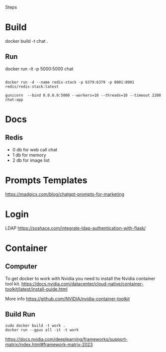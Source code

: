 
Steps
# Build
docker build -t chat .

## Run
docker run -it -p 5000:5000 chat



```

docker run -d --name redis-stack -p 6379:6379 -p 8001:8001 redis/redis-stack:latest

gunicorn  --bind 0.0.0.0:5000 --workers=10 --threads=10 --timeout 2200  chat:app

```

# Docs
## Redis
* 0 db for web call chat
* 1 db for memory
* 2 db for image list


# Prompts Templates
https://madgicx.com/blog/chatgpt-prompts-for-marketing


# Login
LDAP
https://soshace.com/integrate-ldap-authentication-with-flask/


# Container
## Computer
To get docker to work with Nvidia you need to install the Nvidia container tool kit.
https://docs.nvidia.com/datacenter/cloud-native/container-toolkit/latest/install-guide.html


More info
https://github.com/NVIDIA/nvidia-container-toolkit

## Build Run
```
sudo docker build -t work .
docker run --gpus all -it -t work

```


https://docs.nvidia.com/deeplearning/frameworks/support-matrix/index.html#framework-matrix-2023